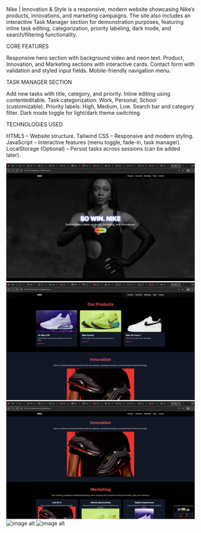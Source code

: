 Nike | Innovation & Style is a responsive, modern website showcasing Nike’s products, innovations, and marketing campaigns.
The site also includes an interactive Task Manager section for demonstration purposes, featuring inline task editing, categorization, priority labeling, dark mode, and search/filtering functionality.

CORE FEATURES

Responsive hero section with background video and neon text.
Product, Innovation, and Marketing sections with interactive cards.
Contact form with validation and styled input fields.
Mobile-friendly navigation menu.

TASK MANAGER SECTION

Add new tasks with title, category, and priority.
Inline editing using contenteditable.
Task categorization: Work, Personal, School (customizable).
Priority labels: High, Medium, Low.
Search bar and category filter.
Dark mode toggle for light/dark theme switching.

TECHNOLOGIES USED

HTML5 – Website structure.
Tailwind CSS – Responsive and modern styling.
JavaScript – Interactive features (menu toggle, fade-in, task manager).
LocalStorage (Optional) – Persist tasks across sessions (can be added later).

![image alt](https://github.com/buyinzadiana-bot/WEEK-TWO-ASSIGNMENT/blob/0d9fb36f6307c65222d929159e3b08ae331d54fc/Screenshot%202025-09-21%20at%2016.29.22.png)
![image alt](https://github.com/buyinzadiana-bot/WEEK-TWO-ASSIGNMENT/blob/d4f26937bf99107105d5c288ba0e17f94d89d5a6/Screenshot%202025-09-21%20at%2016.29.35.png)
![image alt](https://github.com/buyinzadiana-bot/WEEK-TWO-ASSIGNMENT/blob/2887a3871840b60b3bfbfb68426a9de7e6ea499f/Screenshot%202025-09-21%20at%2016.29.40.png)
![image alt](https://github.com/buyinzadiana-bot/WEEK-TWO-ASSIGNMENT#:~:text=5%20hours%20ago-,Screenshot%202025%2D09%2D21%20at%2016.29.22.png,-Add%20files%20via)
![image alt](https://github.com/buyinzadiana-bot/WEEK-TWO-ASSIGNMENT#:~:text=5%20hours%20ago-,Screenshot%202025%2D09%2D21%20at%2016.29.22.png,-Add%20files%20via)
